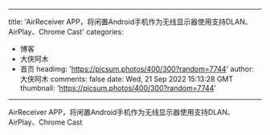 
---
title: 'AirReceiver APP，将闲置Android手机作为无线显示器使用支持DLAN、AirPlay、Chrome Cast'
categories: 
 - 博客
 - 大侠阿木
 - 首页
headimg: 'https://picsum.photos/400/300?random=7744'
author: 大侠阿木
comments: false
date: Wed, 21 Sep 2022 15:13:28 GMT
thumbnail: 'https://picsum.photos/400/300?random=7744'
---

<div>   
AirReceiver APP，将闲置Android手机作为无线显示器使用支持DLAN、AirPlay、Chrome Cast  
</div>
            
